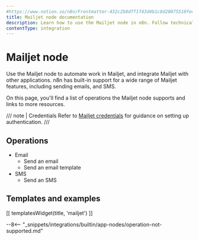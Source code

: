 ```yaml
---
#https://www.notion.so/n8n/Frontmatter-432c2b8dff1f43d4b1c8d20075510fe4
title: Mailjet node documentation
description: Learn how to use the Mailjet node in n8n. Follow technical documentation to integrate Mailjet node into your workflows.
contentType: integration
---
```


# Mailjet node

Use the Mailjet node to automate work in Mailjet, and integrate Mailjet with other applications. n8n has built-in support for a wide range of Mailjet features, including sending emails, and SMS. 

On this page, you'll find a list of operations the Mailjet node supports and links to more resources.

/// note | Credentials
Refer to [Mailjet credentials](/integrations/builtin/credentials/mailjet/) for guidance on setting up authentication. 
///

## Operations

* Email
    * Send an email
    * Send an email template
* SMS
    * Send an SMS

## Templates and examples

<!-- see https://www.notion.so/n8n/Pull-in-templates-for-the-integrations-pages-37c716837b804d30a33b47475f6e3780 -->
[[ templatesWidget(title, 'mailjet') ]]

--8<-- "_snippets/integrations/builtin/app-nodes/operation-not-supported.md"
